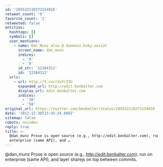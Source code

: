 ```yaml
---
id: '285532110373154816'
retweet_count: '0'
favorite_count: '1'
retweeted: false
entities:
  hashtags: []
  symbols: []
  user_mentions:
    - name: Dan Munz also @ danmunz.bsky.social
      screen_name: dan_munz
      indices:
        - '0'
        - '9'
      id_str: '12384312'
      id: '12384312'
  urls:
    - url: http://t.co/r2nYrZ3U
      expanded_url: http://edit.benbalter.com
      display_url: edit.benbalter.com
      indices:
        - '38'
        - '58'
original_url: https://twitter.com/benbalter/status/285532110373154816
date: '2012-12-30T23:45:34.000Z'
sitemap: false
robots: noindex
reply: true
title: >-
  @dan_munz Prose is open source (e.g., http://edit.benbalter.com), run on
  enterprise (same API), and …
---
```


@dan_munz Prose is open source (e.g., http://edit.benbalter.com), run on enterprise (same API), and layer sharejs on top between commits.